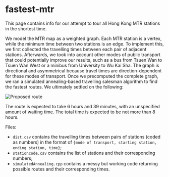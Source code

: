 # fastest-mtr
This page contains info for our attempt to tour all Hong Kong MTR stations in the shortest time. 

We model the MTR map as a weighted graph. Each MTR station is a vertex, while the minimum time between two stations is an edge. To implement this, we first collected the travelling times between each pair of adjacent stations. Afterwards, we took into account other modes of public transport that could potentially improve our results, such as a bus from Tsuen Wan to Tsuen Wan West or a minibus from University to Wu Kai Sha. The graph is directional and asymmetrical because travel times are direction-dependent for these modes of transport. Once we precomputed the complete graph, we ran a simulated annealing-based travelling salesman algorithm to find the fastest routes. We ultimately settled on the following:

![Proposed route](https://i.imgur.com/mpwUVSR.png)

The route is expected to take 6 hours and 39 minutes, with an unspecified amount of waiting time. The total time is expected to be not more than 8 hours.

Files:
- `dist.csv` contains the travelling times between pairs of stations (coded as numbers) in the format of `{mode of transport, starting station, ending station, time}`;
- `stationcode.csv` contains the list of stations and their corresponding numbers;
- `simulatedAnnealing.cpp` contains a messy but working code returning possible routes and their corresponding times.
